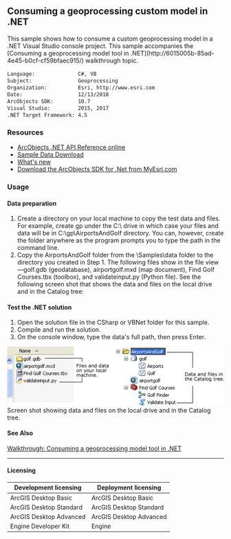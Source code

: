 ## Consuming a geoprocessing custom model in .NET

  <div xmlns="http://www.w3.org/1999/xhtml" xmlns:my="http://schemas.microsoft.com/office/infopath/2003/myXSD/2006-02-10T23:25:53">This sample shows how to consume a custom geoprocessing model in a .NET Visual Studio console project. This sample accompanies the [Consuming a geoprocessing model tool in .NET](http://6015005b-85ad-4e45-b0cf-cf59bfaec915/) walkthrough topic. </div>  


<!-- TODO: Fill this section below with metadata about this sample-->
```
Language:              C#, VB
Subject:               Geoprocessing
Organization:          Esri, http://www.esri.com
Date:                  12/13/2018
ArcObjects SDK:        10.7
Visual Studio:         2015, 2017
.NET Target Framework: 4.5
```

### Resources

* [ArcObjects .NET API Reference online](http://desktop.arcgis.com/en/arcobjects/latest/net/webframe.htm)  
* [Sample Data Download](../../releases)  
* [What's new](http://desktop.arcgis.com/en/arcobjects/latest/net/webframe.htm#91cabc68-2271-400a-8ff9-c7fb25108546.htm)  
* [Download the ArcObjects SDK for .Net from MyEsri.com](https://my.esri.com/)  

### Usage
#### Data preparation  
1. Create a directory on your local machine to copy the test data and files. For example, create gp under the C:\ drive in which case your files and data will be in C:\gp\AirportsAndGolf directory. You can, however, create the folder anywhere as the program prompts you to type the path in the command line.  
1. Copy the AirportsAndGolf folder from the <ArcGIS Developer Kit installation location>\Samples\data folder to the directory you created in Step 1. The following files show in the file view—golf.gdb (geodatabase), airportgolf.mxd (map document), Find Golf Courses.tbx (toolbox), and validateinput.py (Python file). See the following screen shot that shows the data and files on the local drive and in the Catalog tree:   

#### Test the .NET solution  
1. Open the solution file in the CSharp or VBNet folder for this sample.   
1. Compile and run the solution.   
1. On the console window, type the data's full path, then press Enter.   



![Screen shot showing data and files on the local drive and in the Catalog tree.](images/pic1.png)  
Screen shot showing data and files on the local drive and in the Catalog tree.  




#### See Also  
[Walkthrough: Consuming a geoprocessing model tool in .NET](http://desktop.arcgis.com/search/?q=Walkthrough%3A%20Consuming%20a%20geoprocessing%20model%20tool%20in%20.NET&p=0&language=en&product=arcobjects-sdk-dotnet&version=&n=15&collection=help)  


---------------------------------

#### Licensing  
| Development licensing | Deployment licensing | 
| ------------- | ------------- | 
| ArcGIS Desktop Basic | ArcGIS Desktop Basic |  
| ArcGIS Desktop Standard | ArcGIS Desktop Standard |  
| ArcGIS Desktop Advanced | ArcGIS Desktop Advanced |  
| Engine Developer Kit | Engine |  


